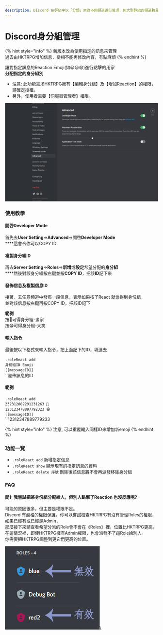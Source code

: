 ```yaml
---
description: Discord 在群組中以「分類」來對不同頻道進行管理，但大型群組的頻道數量往往極多，造成很長的頻道列表。
---
```


# Discord身分組管理

{% hint style="info" %}
新版本改為使用指定的訊息來管理 \
過去由HKTRPG增加信息，變相不能再修改內容，有點麻煩
{% endhint %}

讓對指定訊息的Reaction Emoji(如😀😃😄)進行點擊的用家\
**分配指定的身分組別**

* 注意: 此功能需求HKTRPG擁有【編輯身分組】及【增加Reaction】的權限，請確定授權。
* 另外，使用者需要【伺服器管理者】權限。

<img src="../.gitbook/assets/000123.gif" alt="" data-size="original">

### 使用教學

#### 開啓**Developer Mode**

首先去**User Setting**=>**Advanced**=>開啓**Developer Mode**\
****這會令你可以COPY ID

#### **複製身分組ID**

再去**Server Setting**=>**Roles**=>**新增**或**設定**希望分配的**身分組**\
****然後對該身分組按右鍵並按**COPY ID**，把該**ID**記下來

#### 發佈信息及複製信息ID

接著，去任意頻道中發佈一段信息，表示如果按了React 就會得到身份組，\
並對該信息按右鍵再按COPY ID，把該ID記下

**範例** \
按🎨可得身分組-畫家 \
按😁可得身分組-大笑

#### 輸入指令

最後按以下格式來輸入指令，把上面記下的ID，填進去

`.roleReact add`\
`身份組ID Emoji`\
`[[messageID]]`\
``發佈訊息的ID

#### **範例**

`.roleReact add`\
`232312882291231263 🎨`\
`123123478897792323 😁`\
`[[messageID]]`\
``12312347889779233

{% hint style="info" %}
注意, 可以重覆輸入同樣ID來增加新emoji
{% endhint %}

### 功能一覧

* `.roleReact add` 新增指定信息
* `.roleReact show` 顯示現有的指定訊息的資料
* `.roleReact delete 序號` 刪除後該信息將不會再派發移除身分組

### FAQ

#### 問1: 我嘗試把某身份組分配給人，但別人點擊了Reaction 也沒反應呢?

可能的原因很多，但主要是權限不足。\
Discord 有嚴格的權限保護，你可以嘗試檢查HKTRPG有沒有管理Roles的權限，如果已經有或已經是Admin，\
那麼接下來請查看希望分派的Role會不會在《Roles》裡，位置比HKTRPG更高。\
在這情況裡，即使HKTRPG擁有Admin權限，也會派發不了這Role給別人。\
你需要把HKTRPG調整到更它們更高的位置。

![](../.gitbook/assets/rolereactionFAQ.png)\
